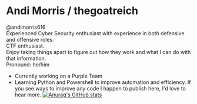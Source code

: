 # Andi Morris / thegoatreich
@andimorris616  
Experienced Cyber Security enthusiast with experience in both defensive and offensive roles.  
CTF enthusiast.  
Enjoy taking things apart to figure out how they work and what I can do with that information.  
Pronound: he/him

 - Currently working on a Purple Team
 - Learning Python and Powershell to improve automation and efficiency. If you see ways to improve any code I happen to publish here, I'd love to hear more.
[![Anurag's GitHub stats](https://github-readme-stats.vercel.app/api?username=anuraghazra)](https://github.com/anuraghazra/github-readme-stats)
